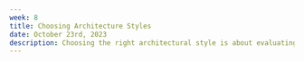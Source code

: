 ```yaml
---
week: 8
title: Choosing Architecture Styles
date: October 23rd, 2023
description: Choosing the right architectural style is about evaluating tradeoffs, not only from a technical perspective but also taking into account business requirements. We will explore through case studies how each architectural style can be applied in each situation.
---
```

